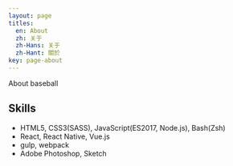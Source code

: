 ```yaml
---
layout: page
titles:
  en: About
  zh: 关于
  zh-Hans: 关于
  zh-Hant: 關於
key: page-about
---
```


About baseball

## Skills

- HTML5, CSS3(SASS), JavaScript(ES2017, Node.js), Bash(Zsh)
- React, React Native, Vue.js
- gulp, webpack
- Adobe Photoshop, Sketch